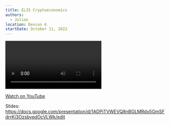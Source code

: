```yaml
---
title: ELI5 Cryptoeconomics
authors:
  - Julian
location: Devcon 6
startDate: October 11, 2022
---
```


<video src="https://youtu.be/gMiykGwPDSI"></video>

[Watch on YouTube](https://youtu.be/gMiykGwPDSI)

Slides: <https://docs.google.com/presentation/d/1ADPiTVWEVQ8nBGLMRdx5GmSFdrrKi3OzsbyedOcVLWk/edit>
